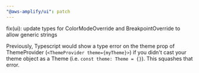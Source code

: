 ```yaml
---
"@aws-amplify/ui": patch
---
```


fix(ui): update types for ColorModeOverride and BreakpointOverride to allow generic strings

Previously, Typescript would show a type error on the theme prop of ThemeProvider (`<ThemeProvider theme={myTheme}>`) if you didn't cast your theme object as a Theme (i.e. `const theme: Theme = {}`). This squashes that error.

